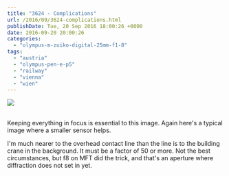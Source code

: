 ```yaml
---
title: "3624 - Complications"
url: /2016/09/3624-complications.html
publishDate: Tue, 20 Sep 2016 18:00:26 +0000
date: 2016-09-20 20:00:26
categories: 
  - "olympus-m-zuiko-digital-25mm-f1-8"
tags: 
  - "austria"
  - "olympus-pen-e-p5"
  - "railway"
  - "vienna"
  - "wien"
---
```

<div class="container">
<div class="center"><a target="_blank" href="https://d25zfm9zpd7gm5.cloudfront.net/1200x1200/2016/20160527_081902_lr.jpg"><img class="webfeedsFeaturedVisual" src="https://d25zfm9zpd7gm5.cloudfront.net/0600x0600/2016/20160527_081902_lr.jpg" /></a></div>
</div>
<br />

Keeping everything in focus is essential to this image. Again here's a typical image where a smaller sensor helps. 

I'm much nearer to the overhead contact line than the line is to the building crane in the background. It must be a factor of 50 or more. Not the best circumstances, but f8 on MFT did the trick, and that's an aperture where diffraction does not set in yet.
